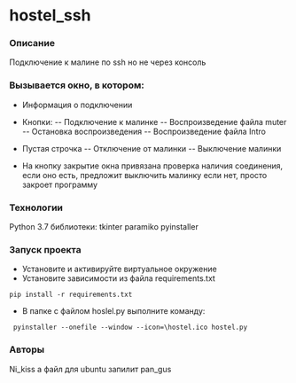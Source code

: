 # hostel_ssh
### Описание
Подключение к малине по ssh но не через консоль
### Вызывается окно, в котором:
- Информация о подключении
- Кнопки:
-- Подключение к малинке
-- Воспроизведение файла muter
-- Остановка воспроизведения
-- Воспроизведение файла Intro
- Пустая строчка
-- Отключение от малинки
-- Выключение малинки

- На кнопку закрытие окна привязана проверка наличия соединения, 
если оно есть, предложит выключить малинку
если нет, просто закроет программу
    
### Технологии
Python 3.7
библиотеки:
tkinter
paramiko
pyinstaller
### Запуск проекта 
- Установите и активируйте виртуальное окружение
- Установите зависимости из файла requirements.txt
```
pip install -r requirements.txt
``` 
- В папке с файлом hoslel.py выполните команду:
```
 pyinstaller --onefile --window --icon=\hostel.ico hostel.py
```
### Авторы
Ni_kiss а файл для ubuntu запилит pan_gus

